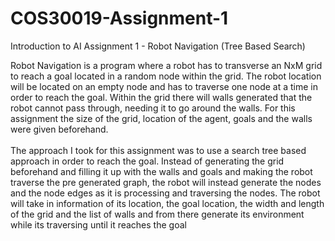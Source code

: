 # COS30019-Assignment-1
Introduction to AI Assignment 1 - Robot Navigation (Tree Based Search)
 
Robot Navigation is a program where a robot has to transverse an NxM grid to
reach a goal located in a random node within the grid. The robot location will be located on
an empty node and has to traverse one node at a time in order to reach the goal. Within the
grid there will walls generated that the robot cannot pass through, needing it to go around the
walls. For this assignment the size of the grid, location of the agent, goals and the walls were
given beforehand.
<br><br>
The approach I took for this assignment was to use a search tree based approach in order to
reach the goal. Instead of generating the grid beforehand and filling it up with the walls and
goals and making the robot traverse the pre generated graph, the robot will instead generate
the nodes and the node edges as it is processing and traversing the nodes. The robot will take
in information of its location, the goal location, the width and length of the grid and the list of
walls and from there generate its environment while its traversing until it reaches the goal
